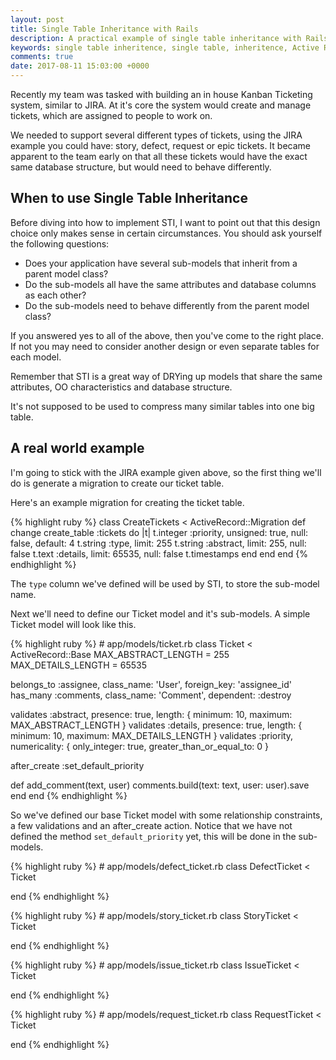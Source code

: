 ```yaml
---
layout: post
title: Single Table Inheritance with Rails
description: A practical example of single table inheritance with Rails.
keywords: single table inheritence, single table, inheritence, Active Record, Rails, rails, ruby, Ruby, MySQL, Database, tickets, JIRA, ticketing system, kanban
comments: true
date: 2017-08-11 15:03:00 +0000
---
```


Recently my team was tasked with building an in house Kanban Ticketing system, similar to JIRA.
At it's core the system would create and manage tickets, which are assigned to people to work on.

We needed to support several different types of tickets, using the JIRA example you could have: story, defect, request or epic tickets.
It became apparent to the team early on that all these tickets would have the exact same database structure, but would need to behave differently.

## When to use Single Table Inheritance
Before diving into how to implement STI, I want to point out that this design choice only makes sense in certain circumstances.
You should ask yourself the following questions: 
* Does your application have several sub-models that inherit from a parent model class?
* Do the sub-models all have the same attributes and database columns as each other?
* Do the sub-models need to behave differently from the parent model class?
 
If you answered yes to all of the above, then you've come to the right place. 
If not you may need to consider another design or even separate tables for each model.

Remember that STI is a great way of DRYing up models that share the same attributes, OO characteristics and database structure. 

It's not supposed to be used to compress many similar tables into one big table.

## A real world example 

I'm going to stick with the JIRA example given above, so the first thing we'll do is generate a migration to create our ticket table. 

Here's an example migration for creating the ticket table.

<div class = "block-code-expanded">
{% highlight ruby %}
class CreateTickets < ActiveRecord::Migration
  def change
    create_table :tickets do |t|
      t.integer :priority, unsigned: true, null: false, default: 4
      t.string :type, limit: 255
      t.string :abstract, limit: 255, null: false
      t.text :details, limit: 65535, null: false
      t.timestamps
    end
  end
end
{% endhighlight %}
</div>

The `type` column we've defined will be used by STI, to store the sub-model name.

Next we'll need to define our Ticket model and it's sub-models. 
A simple Ticket model will look like this.

<div class = "block-code">
{% highlight ruby %}
# app/models/ticket.rb
class Ticket < ActiveRecord::Base
  MAX_ABSTRACT_LENGTH = 255
  MAX_DETAILS_LENGTH = 65535
  
  belongs_to :assignee, class_name: 'User', foreign_key: 'assignee_id'
  has_many :comments, class_name: 'Comment', dependent: :destroy
  
  validates :abstract, presence: true, length: { minimum: 10, maximum: MAX_ABSTRACT_LENGTH }
  validates :details, presence: true, length: { minimum: 10, maximum: MAX_DETAILS_LENGTH }
  validates :priority, numericality: { only_integer: true, greater_than_or_equal_to: 0 }
  
  after_create :set_default_priority
  
  def add_comment(text, user)
    comments.build(text: text, user: user).save
  end
end
{% endhighlight %}
</div>

So we've defined our base Ticket model with some relationship constraints, a few validations and an after_create action.
Notice that we have not defined the method `set_default_priority` yet, this will be done in the sub-models. 

<div class = "block-code-expanded">
{% highlight ruby %}
# app/models/defect_ticket.rb
class DefectTicket < Ticket

end
{% endhighlight %}
</div>

<div class = "block-code-expanded">
{% highlight ruby %}
# app/models/story_ticket.rb
class StoryTicket < Ticket

end
{% endhighlight %}
</div>

<div class = "block-code-expanded">
{% highlight ruby %}
# app/models/issue_ticket.rb
class IssueTicket < Ticket

end
{% endhighlight %}
</div>

<div class = "block-code-expanded">
{% highlight ruby %}
# app/models/request_ticket.rb
class RequestTicket < Ticket

end
{% endhighlight %}
</div>